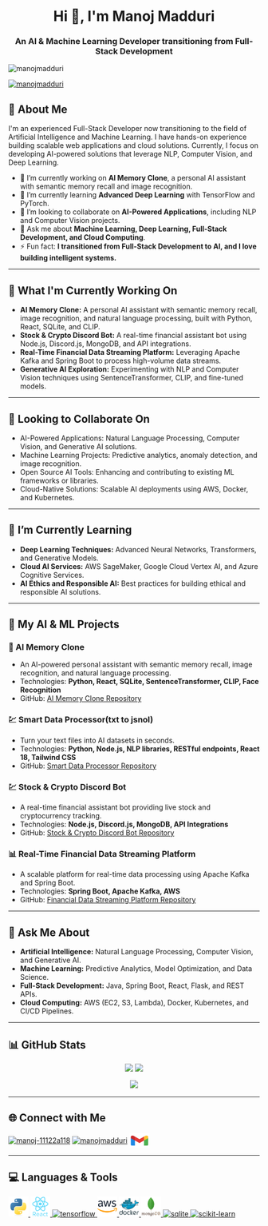 <h1 align="center">Hi 👋, I'm Manoj Madduri</h1>
<h3 align="center">An AI & Machine Learning Developer transitioning from Full-Stack Development</h3>

<p align="left"> <img src="https://komarev.com/ghpvc/?username=manojmadduri&label=Profile%20views&color=0e75b6&style=flat" alt="manojmadduri" /> </p>

<p align="left"> <a href="https://github.com/ryo-ma/github-profile-trophy"><img src="https://github-profile-trophy.vercel.app/?username=manojmadduri&theme=radical" alt="manojmadduri" /></a> </p>

## 🚀 About Me
I'm an experienced Full-Stack Developer now transitioning to the field of Artificial Intelligence and Machine Learning. I have hands-on experience building scalable web applications and cloud solutions. Currently, I focus on developing AI-powered solutions that leverage NLP, Computer Vision, and Deep Learning.

- 🔭 I’m currently working on **AI Memory Clone**, a personal AI assistant with semantic memory recall and image recognition.
- 🌱 I’m currently learning **Advanced Deep Learning** with TensorFlow and PyTorch.
- 👯 I’m looking to collaborate on **AI-Powered Applications**, including NLP and Computer Vision projects.
- 💬 Ask me about **Machine Learning, Deep Learning, Full-Stack Development, and Cloud Computing**.
- ⚡ Fun fact: **I transitioned from Full-Stack Development to AI, and I love building intelligent systems.**

---

## 🚀 What I'm Currently Working On
- **AI Memory Clone:** A personal AI assistant with semantic memory recall, image recognition, and natural language processing, built with Python, React, SQLite, and CLIP.
- **Stock & Crypto Discord Bot:** A real-time financial assistant bot using Node.js, Discord.js, MongoDB, and API integrations.
- **Real-Time Financial Data Streaming Platform:** Leveraging Apache Kafka and Spring Boot to process high-volume data streams.
- **Generative AI Exploration:** Experimenting with NLP and Computer Vision techniques using SentenceTransformer, CLIP, and fine-tuned models.

---

## 🤝 Looking to Collaborate On
- AI-Powered Applications: Natural Language Processing, Computer Vision, and Generative AI solutions.
- Machine Learning Projects: Predictive analytics, anomaly detection, and image recognition.
- Open Source AI Tools: Enhancing and contributing to existing ML frameworks or libraries.
- Cloud-Native Solutions: Scalable AI deployments using AWS, Docker, and Kubernetes.

---

## 🌱 I’m Currently Learning 
- **Deep Learning Techniques:** Advanced Neural Networks, Transformers, and Generative Models.
- **Cloud AI Services:** AWS SageMaker, Google Cloud Vertex AI, and Azure Cognitive Services.
- **AI Ethics and Responsible AI:** Best practices for building ethical and responsible AI solutions.

---

## 📌 My AI & ML Projects
### 🔬 AI Memory Clone
- An AI-powered personal assistant with semantic memory recall, image recognition, and natural language processing.
- Technologies: **Python, React, SQLite, SentenceTransformer, CLIP, Face Recognition**
- GitHub: [AI Memory Clone Repository](https://github.com/manojmadduri/AI-Memory-Clone)

### 💹 Smart Data Processor(txt to jsnol)
- Turn your text files into AI datasets in seconds.
- Technologies: **Python, Node.js, NLP libraries, RESTful endpoints, React 18, Tailwind CSS**
- GitHub: [Smart Data Processor Repository](https://github.com/manojmadduri/smart-data-processor-local)

### 💹 Stock & Crypto Discord Bot
- A real-time financial assistant bot providing live stock and cryptocurrency tracking.
- Technologies: **Node.js, Discord.js, MongoDB, API Integrations**
- GitHub: [Stock & Crypto Discord Bot Repository](https://github.com/manojmadduri/financial-bot-project)

### 📊 Real-Time Financial Data Streaming Platform
- A scalable platform for real-time data processing using Apache Kafka and Spring Boot.
- Technologies: **Spring Boot, Apache Kafka, AWS**
- GitHub: [Financial Data Streaming Platform Repository](https://github.com/manojmadduri/Financial-Data-Streaming)

---

## 💬 Ask Me About 
- **Artificial Intelligence:** Natural Language Processing, Computer Vision, and Generative AI.
- **Machine Learning:** Predictive Analytics, Model Optimization, and Data Science.
- **Full-Stack Development:** Java, Spring Boot, React, Flask, and REST APIs.
- **Cloud Computing:** AWS (EC2, S3, Lambda), Docker, Kubernetes, and CI/CD Pipelines.

---

## 📊 GitHub Stats
<p align="center">
  <img width="48%" src="https://github-readme-stats.vercel.app/api?username=manojmadduri&show_icons=true&theme=radical" />
  <img width="48%" src="https://github-readme-streak-stats.herokuapp.com/?user=manojmadduri&theme=radical" />
</p>

<p align="center">
  <img width="48%" src="https://github-readme-stats.vercel.app/api/top-langs/?username=manojmadduri&layout=compact&theme=radical" />
</p>

---

## 🌐 Connect with Me
<p align="left">
<a href="https://www.linkedin.com/in/manoj-11122a118/" target="blank"><img align="center" src="https://raw.githubusercontent.com/rahuldkjain/github-profile-readme-generator/master/src/images/icons/Social/linked-in-alt.svg" alt="manoj-11122a118" height="30" width="40" /></a>
<a href="https://github.com/manojmadduri" target="blank"><img align="center" src="https://raw.githubusercontent.com/rahuldkjain/github-profile-readme-generator/master/src/images/icons/Social/github.svg" alt="manojmadduri" height="30" width="40" /></a>
<a href="mailto:mmanoj.fall2021@gmail.com" target="blank"><img align="center" src="https://raw.githubusercontent.com/rahuldkjain/github-profile-readme-generator/master/src/images/icons/Social/gmail.svg" alt="mmanoj.fall2021@gmail.com" height="30" width="40" /></a>
</p>

---

## 💻 Languages & Tools
<p align="left"> 
  <a href="https://www.python.org" target="_blank"> <img src="https://raw.githubusercontent.com/devicons/devicon/master/icons/python/python-original.svg" alt="python" width="40" height="40"/> </a>
  <a href="https://reactjs.org/" target="_blank"> <img src="https://raw.githubusercontent.com/devicons/devicon/master/icons/react/react-original-wordmark.svg" alt="react" width="40" height="40"/> </a>
  <a href="https://www.tensorflow.org/" target="_blank"> <img src="https://www.vectorlogo.zone/logos/tensorflow/tensorflow-icon.svg" alt="tensorflow" width="40" height="40"/> </a>
  <a href="https://aws.amazon.com" target="_blank"> <img src="https://raw.githubusercontent.com/devicons/devicon/master/icons/amazonwebservices/amazonwebservices-original-wordmark.svg" alt="aws" width="40" height="40"/> </a>
  <a href="https://www.docker.com/" target="_blank"> <img src="https://raw.githubusercontent.com/devicons/devicon/master/icons/docker/docker-original-wordmark.svg" alt="docker" width="40" height="40"/> </a>
  <a href="https://www.mongodb.com/" target="_blank"> <img src="https://raw.githubusercontent.com/devicons/devicon/master/icons/mongodb/mongodb-original-wordmark.svg" alt="mongodb" width="40" height="40"/> </a>
  <a href="https://www.sqlite.org/" target="_blank"> <img src="https://www.vectorlogo.zone/logos/sqlite/sqlite-icon.svg" alt="sqlite" width="40" height="40"/> </a>
  <a href="https://scikit-learn.org/" target="_blank"> <img src="https://raw.githubusercontent.com/devicons/devicon/master/icons/scikit/scikit-original.svg" alt="scikit-learn" width="40" height="40"/> </a>
</p>
